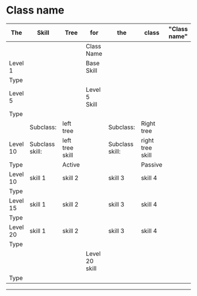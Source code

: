 #   Class name

|The   |Skill   |Tree   |for   |the   |class   | "Class name"   |
|---|---|---|---|---|---|---|
|   |   |   |Class Name   |   |   |
|Level 1   |   |   |Base Skill   |   |   |
|Type   |   |   |   |   |   |
|Level 5   |   |   |Level 5 Skill|   |   |
|Type   |   |   |   |   |   |
|   |Subclass:   |left tree   |   |Subclass:   |Right tree   |
|Level 10   |Subclass skill:   |left tree skill   |   |Subclass skill:   | right tree skill   |
|Type   |   |Active   |   |   |Passive   |
|Level 10   |skill 1    |skill 2   |   |skill 3   |skill 4   |
|Type   |   |   |   |   |   |
|Level 15   |skill 1    |skill 2   |   |skill 3   |skill 4   |
|Type   |   |   |   |   |   |
|Level 20   |skill 1    |skill 2   |   |skill 3   |skill 4   |
|Type   |   |   |   |   |   |
|   |   |   |Level 20 skill   |   |   |
|Type   |   |   |   |   |   |

---